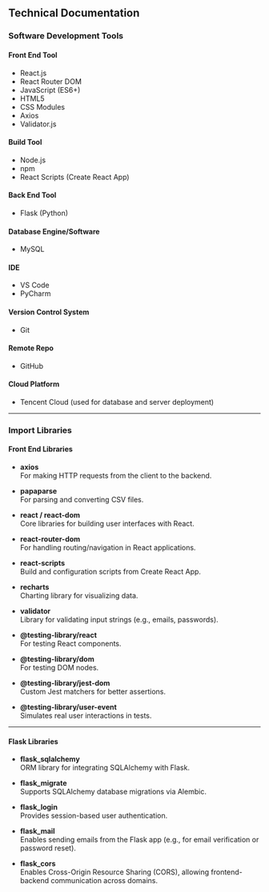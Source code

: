 ## Technical Documentation

### Software Development Tools

#### Front End Tool
- React.js  
- React Router DOM  
- JavaScript (ES6+)  
- HTML5  
- CSS Modules  
- Axios  
- Validator.js

#### Build Tool
- Node.js  
- npm  
- React Scripts (Create React App)

#### Back End Tool
- Flask (Python)

#### Database Engine/Software
- MySQL

#### IDE
- VS Code  
- PyCharm

#### Version Control System
- Git

#### Remote Repo
- GitHub

#### Cloud Platform
- Tencent Cloud (used for database and server deployment)

---

### Import Libraries

#### Front End Libraries
- **axios**  
  For making HTTP requests from the client to the backend.

- **papaparse**  
  For parsing and converting CSV files.

- **react / react-dom**  
  Core libraries for building user interfaces with React.

- **react-router-dom**  
  For handling routing/navigation in React applications.

- **react-scripts**  
  Build and configuration scripts from Create React App.

- **recharts**  
  Charting library for visualizing data.

- **validator**  
  Library for validating input strings (e.g., emails, passwords).

- **@testing-library/react**  
  For testing React components.

- **@testing-library/dom**  
  For testing DOM nodes.

- **@testing-library/jest-dom**  
  Custom Jest matchers for better assertions.

- **@testing-library/user-event**  
  Simulates real user interactions in tests.

---

#### Flask Libraries

- **flask_sqlalchemy**  
  ORM library for integrating SQLAlchemy with Flask.

- **flask_migrate**  
  Supports SQLAlchemy database migrations via Alembic.

- **flask_login**  
  Provides session-based user authentication.

- **flask_mail**  
  Enables sending emails from the Flask app (e.g., for email verification or password reset).

- **flask_cors**  
  Enables Cross-Origin Resource Sharing (CORS), allowing frontend-backend communication across domains.
